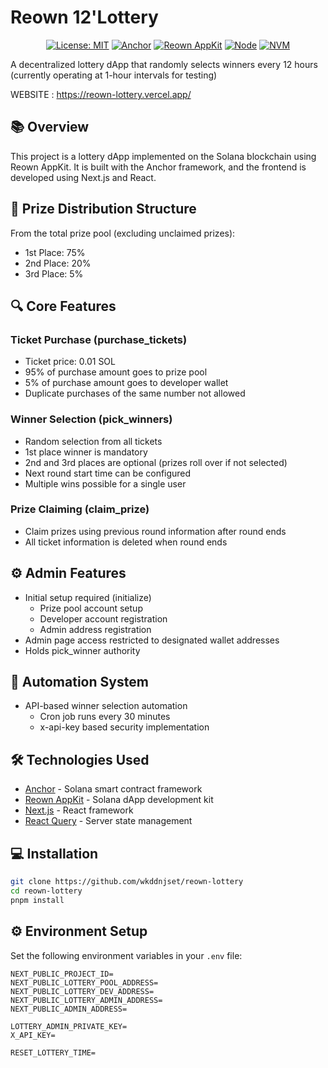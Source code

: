 # Reown 12'Lottery

<div align="center">

[![License: MIT](https://img.shields.io/badge/License-MIT-yellow.svg)](https://opensource.org/licenses/MIT)
[![Anchor](https://img.shields.io/badge/Anchor-0.28.0-blue)](https://www.anchor-lang.com/)
[![Reown AppKit](https://img.shields.io/badge/Reown_AppKit-latest-green)](https://github.com/your-repo/reown-appkit)
[![Node](https://img.shields.io/badge/Node-v22.0.0-brightgreen)](https://nodejs.org/)
[![NVM](https://img.shields.io/badge/NVM-required-orange)](https://github.com/nvm-sh/nvm)

</div>

A decentralized lottery dApp that randomly selects winners every 12 hours (currently operating at 1-hour intervals for testing)

WEBSITE : https://reown-lottery.vercel.app/

## 📚 Overview

This project is a lottery dApp implemented on the Solana blockchain using Reown AppKit. It is built with the Anchor framework, and the frontend is developed using Next.js and React.

## 🎯 Prize Distribution Structure

From the total prize pool (excluding unclaimed prizes):

- 1st Place: 75%
- 2nd Place: 20%
- 3rd Place: 5%

## 🔍 Core Features

### Ticket Purchase (purchase_tickets)

- Ticket price: 0.01 SOL
- 95% of purchase amount goes to prize pool
- 5% of purchase amount goes to developer wallet
- Duplicate purchases of the same number not allowed

### Winner Selection (pick_winners)

- Random selection from all tickets
- 1st place winner is mandatory
- 2nd and 3rd places are optional (prizes roll over if not selected)
- Next round start time can be configured
- Multiple wins possible for a single user

### Prize Claiming (claim_prize)

- Claim prizes using previous round information after round ends
- All ticket information is deleted when round ends

## ⚙️ Admin Features

- Initial setup required (initialize)
  - Prize pool account setup
  - Developer account registration
  - Admin address registration
- Admin page access restricted to designated wallet addresses
- Holds pick_winner authority

## 🤖 Automation System

- API-based winner selection automation
  - Cron job runs every 30 minutes
  - x-api-key based security implementation

## 🛠 Technologies Used

- [Anchor](https://www.anchor-lang.com/) - Solana smart contract framework
- [Reown AppKit](https://github.com/your-repo/reown-appkit) - Solana dApp development kit
- [Next.js](https://nextjs.org/) - React framework
- [React Query](https://tanstack.com/query/latest) - Server state management

## 💻 Installation

```bash
git clone https://github.com/wkddnjset/reown-lottery
cd reown-lottery
pnpm install
```

## ⚙️ Environment Setup

Set the following environment variables in your `.env` file:

```
NEXT_PUBLIC_PROJECT_ID=
NEXT_PUBLIC_LOTTERY_POOL_ADDRESS=
NEXT_PUBLIC_LOTTERY_DEV_ADDRESS=
NEXT_PUBLIC_LOTTERY_ADMIN_ADDRESS=
NEXT_PUBLIC_ADMIN_ADDRESS=

LOTTERY_ADMIN_PRIVATE_KEY=
X_API_KEY=

RESET_LOTTERY_TIME=
```
